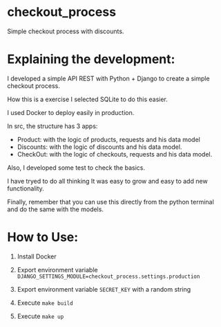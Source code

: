 # checkout_process

Simple checkout process with discounts.

# Explaining the development:

I developed a simple API REST with Python + Django to create a simple checkout process.

How this is a exercise I selected SQLite to do this easier.

I used Docker to deploy easily in production.

In src, the structure has 3 apps:
  - Product: with the logic of products, requests and his data model
  - Discounts: with the logic of discounts and his data model.
  - CheckOut: with the logic of checkouts, requests and his data model.

Also, I developed some test to check the basics.

I have tryed to do all thinking It was easy to grow and easy to add new functionality.

Finally, remember that you can use this directly from the python terminal and do the same with the models.


# How to Use:

1) Install Docker

2) Export environment variable `DJANGO_SETTINGS_MODULE=checkout_process.settings.production`

3) Export environment variable `SECRET_KEY` with a random string

4) Execute `make build`

5) Execute `make up`